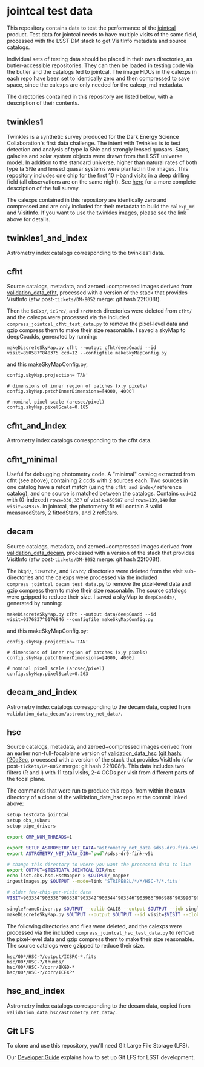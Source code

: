 jointcal test data
==================

This repository contains data to test the performance of the [jointcal](http://github.com/lsst/jointcal) product. Test data for jointcal needs to have multiple visits of the same field, processed with the LSST DM stack to get VisitInfo metadata and source catalogs.

Individual sets of testing data should be placed in their own directories, as butler-accessible repositories. They can then be loaded in testing code via the butler and the catalogs fed to jointcal. The image HDUs in the calexps in each repo have been set to identically zero and then compressed to save space, since the calexps are only needed for the calexp_md metadata.

The directories contained in this repository are listed below, with a description of their contents.

twinkles1
---------

Twinkles is a synthetic survey produced for the Dark Energy Science Collaboration's first data challenge. The intent with Twinkles is to test detection and analysis of type Ia SNe and strongly lensed quasars. Stars, galaxies and solar system objects were drawn from the LSST universe model. In addition to the standard universe, higher than natural rates of both type Ia SNe and lensed quasar systems were planted in the images. This repository includes one chip for the first 10 r-band visits in a deep drilling field (all observations are on the same night). See [here](https://github.com/DarkEnergyScienceCollaboration/Twinkles/blob/master/doc/Design.md) for a more complete description of the full survey.

The calexps contained in this repository are identically zero and compressed and are only included for their metadata to build the `calexp_md` and VisitInfo. If you want to use the twinkles images, please see the link above for details.

twinkles1_and_index
-------------------

Astrometry index catalogs corresponding to the twinkles1 data.

cfht
----

Source catalogs, metadata, and zeroed+compressed images derived from [validation_data_cfht](https://github.com/lsst/validation_data_cfht), processed with a version of the stack that provides VisitInfo (afw post-`tickets/DM-8052` merge: git hash 22f008f).

Then the `icExp/`, `icSrc/`, and `srcMatch` directories were deleted from `cfht/` and the calexps were processed via the included `compress_jointcal_cfht_test_data.py` to remove the pixel-level data and gzip compress them to make their size reasonable. I saved a skyMap to deepCoadds, generated by running:

```
makeDiscreteSkyMap.py cfht --output cfht/deepCoadd --id visit=850587^840375 ccd=12 --configfile makeSkyMapConfig.py
```

and this makeSkyMapConfig.py,

```
config.skyMap.projection='TAN'

# dimensions of inner region of patches (x,y pixels)
config.skyMap.patchInnerDimensions=[4000, 4000]

# nominal pixel scale (arcsec/pixel)
config.skyMap.pixelScale=0.185
```

cfht_and_index
--------------

Astrometry index catalogs corresponding to the cfht data.


cfht_minimal
------------

Useful for debugging photometry code. A "minimal" catalog extracted from cfht (see above), containing 2 ccds with 2 sources each.
Two sources in one catalog have a refcat match (using the `cfht_and_index/` reference catalog), and one source is matched between the catalogs.
Contains `ccd=12` with (0-indexed) `rows=336,337` of `visit=850587` and `rows=139,140` for `visit=849375`.
In jointcal, the photometry fit will contain 3 valid measuredStars, 2 fittedStars, and 2 refStars.

decam
-----

Source catalogs, metadata, and zeroed+compressed images derived from [validation_data_decam](https://github.com/lsst/validation_data_decam), processed with a version of the stack that provides VisitInfo (afw post-`tickets/DM-8052` merge: git hash 22f008f).

The `bkgd/`, `icMatch/`, and `icSrc/` directories were deleted from the visit sub-directories and the calexps were processed via the included `compress_jointcal_decam_test_data.py` to remove the pixel-level data and gzip compress them to make their size reasonable. The source catalogs were gzipped to reduce their size. I saved a skyMap to `deepCoadds/`, generated by running:

```
makeDiscreteSkyMap.py cfht --output data/deepCoadd --id visit=0176837^0176846 --configfile makeSkyMapConfig.py
```

and this makeSkyMapConfig.py:


```
config.skyMap.projection='TAN'

# dimensions of inner region of patches (x,y pixels)
config.skyMap.patchInnerDimensions=[4000, 4000]

# nominal pixel scale (arcsec/pixel)
config.skyMap.pixelScale=0.263
```

decam_and_index
---------------

Astrometry index catalogs corresponding to the decam data, copied from `validation_data_decam/astrometry_net_data/`.

hsc
---

Source catalogs, metadata, and zeroed+compressed images derived from an earlier non-full-focalplane version of [validation_data_hsc](https://github.com/lsst/validation_data_hsc) ([git hash: f20a3ec](https://github.com/lsst/validation_data_hsc/commit/f20a3ec9ab1e17b40f46429711ef2d185a4d6596), processed with a version of the stack that provides VisitInfo (afw post-`tickets/DM-8052` merge: git hash 22f008f). This data includes two filters (R and I) with 11 total visits, 2-4 CCDs per visit from different parts of the focal plane.

The commands that were run to produce this repo, from within the `DATA` directory of a clone of the validation_data_hsc repo at the commit linked above:

```bash
setup testdata_jointcal
setup obs_subaru
setup pipe_drivers

export OMP_NUM_THREADS=1

export SETUP_ASTROMETRY_NET_DATA="astrometry_net_data sdss-dr9-fink-v5b"
export ASTROMETRY_NET_DATA_DIR=`pwd`/sdss-dr9-fink-v5b

# change this directory to where you want the processed data to live
export OUTPUT=$TESTDATA_JOINTCAL_DIR/hsc
echo lsst.obs.hsc.HscMapper > $OUTPUT/_mapper
ingestImages.py $OUTPUT --mode=link 'STRIPE82L/*/*/HSC-?/*.fits'

# older few-chip-per-visit data
VISIT=903334^903336^903338^903342^903344^903346^903986^903988^903990^904010^904014

singleFrameDriver.py $OUTPUT --calib CALIB --output $OUTPUT --job singleFrame --cores 4 --id visit=$VISIT --clobber-config --clobber-versions
makeDiscreteSkyMap.py $OUTPUT --output $OUTPUT --id visit=$VISIT --clobber-versions
```

The following directories and files were deleted, and the calexps were processed via the included `compress_jointcal_hsc_test_data.py` to remove the pixel-level data and gzip compress them to make their size reasonable. The source catalogs were gzipped to reduce their size.

```
hsc/00*/HSC-?/output/ICSRC-*.fits
hsc/00*/HSC-?/thumbs/
hsc/00*/HSC-?/corr/BKGD-*
hsc/00*/HSC-?/corr/ICEXP*
```

hsc_and_index
-------------

Astrometry index catalogs corresponding to the decam data, copied from `validation_data_hsc/astrometry_net_data/`.


Git LFS
-------

To clone and use this repository, you'll need Git Large File Storage (LFS).

Our [Developer Guide](http://developer.lsst.io/en/latest/tools/git_lfs.html)
explains how to set up Git LFS for LSST development.
